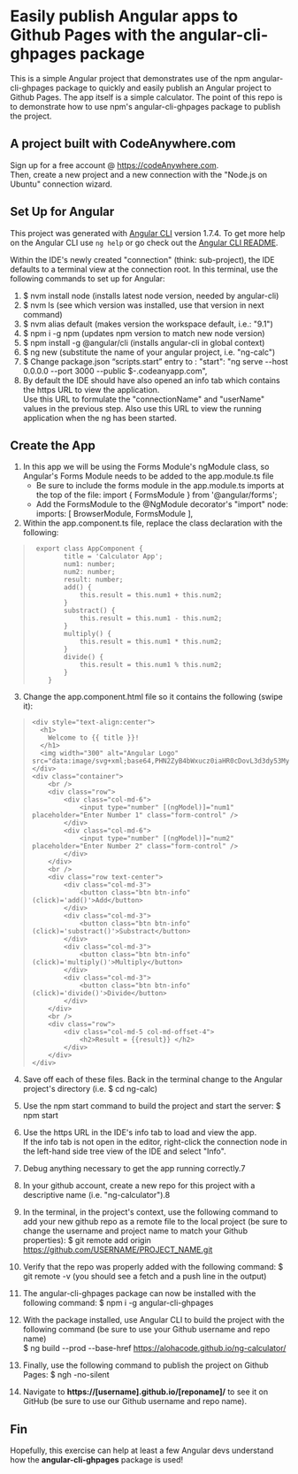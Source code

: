 # Easily publish Angular apps to Github Pages with the angular-cli-ghpages package
This is a simple Angular project that demonstrates use of the npm angular-cli-ghpages package to quickly and easily publish an Angular project to Github Pages.
The app itself is a simple calculator.  The point of this repo is to demonstrate how to use npm's angular-cli-ghpages package to publish the project.  

## A project built with **CodeAnywhere.com**
Sign up for a free account @ https://codeAnywhere.com.  
Then, create a new project and a new connection with the "Node.js on Ubuntu" connection wizard.

## Set Up for Angular
This project was generated with [Angular CLI](https://github.com/angular/angular-cli) version 1.7.4.
To get more help on the Angular CLI use `ng help` or go check out the [Angular CLI README](https://github.com/angular/angular-cli/blob/master/README.md).

Within the IDE's newly created "connection" (think: sub-project), the IDE defaults to a terminal view at the connection root. In this terminal, 
use the following commands to set up for Angular:

1. $ nvm install node (installs latest node version, needed by angular-cli)
2. $ nvm ls (see which version was installed, use that version in next command)
3. $ nvm alias default <new version> (makes version the workspace default, i.e.: "9.1")
4. $ npm i -g npm (updates npm version to match new node version)
5. $ npm install -g @angular/cli  (installs angular-cli in global context)
6. $ ng new <my-app-name>  (substitute the name of your angular project, i.e. "ng-calc")
7. $ Change package.json “scripts.start” entry to :
           "start": "ng serve --host 0.0.0.0 --port 3000 --public $<connectionName>-<userName>.codeanyapp.com",
8. By default the IDE should have also opened an info tab which contains the https URL to view the application.  
   Use this URL to formulate the "connectionName" and "userName" values in the previous step. Also use this URL
   to view the running application when the ng has been started.
   
## Create the App
1. In this app we will be using the Forms Module's ngModule class, so Angular's Forms Module needs to be added to the app.module.ts file
      - Be sure to include the forms module in the app.module.ts imports at the top of the file:
            import { FormsModule } from '@angular/forms';
      - Add the FormsModule to the @NgModule decorator's "import" node:
            imports: [
                BrowserModule,
                FormsModule
            ],      
2. Within the app.component.ts file, replace the class declaration with the following:

   

>      export class AppComponent {
>             title = 'Calculator App';
>             num1: number;
>             num2: number;
>             result: number;
>             add() {
>                 this.result = this.num1 + this.num2;
>             }
>             substract() {
>                 this.result = this.num1 - this.num2;
>             }
>             multiply() {
>                 this.result = this.num1 * this.num2;
>             }
>             divide() {
>                 this.result = this.num1 % this.num2;
>             }
>         }

    
3. Change the app.component.html file so it contains the following (swipe it):

>     <div style="text-align:center">
>       <h1>
>         Welcome to {{ title }}!
>       </h1>
>       <img width="300" alt="Angular Logo" src="data:image/svg+xml;base64,PHN2ZyB4bWxucz0iaHR0cDovL3d3dy53My5vcmcvMjAwMC9zdmciIHZpZXdCb3g9IjAgMCAyNTAgMjUwIj4KICAgIDxwYXRoIGZpbGw9IiNERDAwMzEiIGQ9Ik0xMjUgMzBMMzEuOSA2My4ybDE0LjIgMTIzLjFMMTI1IDIzMGw3OC45LTQzLjcgMTQuMi0xMjMuMXoiIC8+CiAgICA8cGF0aCBmaWxsPSIjQzMwMDJGIiBkPSJNMTI1IDMwdjIyLjItLjFWMjMwbDc4LjktNDMuNyAxNC4yLTEyMy4xTDEyNSAzMHoiIC8+CiAgICA8cGF0aCAgZmlsbD0iI0ZGRkZGRiIgZD0iTTEyNSA1Mi4xTDY2LjggMTgyLjZoMjEuN2wxMS43LTI5LjJoNDkuNGwxMS43IDI5LjJIMTgzTDEyNSA1Mi4xem0xNyA4My4zaC0zNGwxNy00MC45IDE3IDQwLjl6IiAvPgogIDwvc3ZnPg==">
>     </div>
>     <div class="container">
>         <br />
>         <div class="row">
>             <div class="col-md-6">
>                 <input type="number" [(ngModel)]="num1" placeholder="Enter Number 1" class="form-control" />
>             </div>
>             <div class="col-md-6">
>                 <input type="number" [(ngModel)]="num2" placeholder="Enter Number 2" class="form-control" />
>             </div>
>         </div>
>         <br />
>         <div class="row text-center">
>             <div class="col-md-3">
>                 <button class="btn btn-info" (click)='add()'>Add</button>
>             </div>
>             <div class="col-md-3">
>                 <button class="btn btn-info" (click)='substract()'>Substract</button>
>             </div>
>             <div class="col-md-3">
>                 <button class="btn btn-info" (click)='multiply()'>Multiply</button>
>             </div>
>             <div class="col-md-3">
>                 <button class="btn btn-info" (click)='divide()'>Divide</button>
>             </div>
>         </div>
>         <br />
>         <div class="row">
>             <div class="col-md-5 col-md-offset-4">
>                 <h2>Result = {{result}} </h2>
>             </div>
>         </div>
>     </div>

    
4. Save off each of these files.  Back in the terminal change to the Angular project's directory (i.e. $ cd ng-calc)    

5. Use the npm start command to build the project and start the server: $ npm start

6. Use the https URL in the IDE's info tab to load and view the app.  
   If the info tab is not open in the editor, right-click the connection node in the left-hand side tree view of the IDE and select "Info".

7. Debug anything necessary to get the app running correctly.7

8. In your github account, create a new repo for this project with a descriptive name (i.e. "ng-calculator").8

9. In the terminal, in the project's context, use the following command to add your new github repo as a 
   remote file to the local project (be sure to change the username and project name to match your Github properties):
   $ git remote add origin https://github.com/USERNAME/PROJECT_NAME.git
   
10. Verify that the repo was properly added with the following command:
   $ git remote -v  (you should see a fetch and a push line in the output)
   
11. The angular-cli-ghpages package can now be installed with the following command:
   $ npm i -g angular-cli-ghpages
   
12. With the package installed, use Angular CLI to build the project 
   with the following command (be sure to use your Github username and repo name)   
   $ ng build --prod --base-href https://alohacode.github.io/ng-calculator/
   
13. Finally, use the following command to publish the project on Github Pages:
   $ ngh -no-silent
   
14. Navigate to **https://[username].github.io/[reponame]/** to see it on GitHub 
   (be sure to use our Github username and repo name).    
   
## Fin
Hopefully, this exercise can help at least a few Angular devs understand how the **angular-cli-ghpages** package is used!
   

    
    



